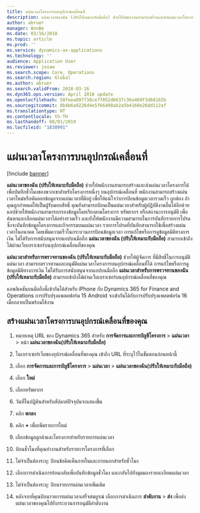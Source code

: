 ```yaml
---
title: แผ่นเวลาโครงการบนอุปกรณ์เคลื่อนที่
description: แผ่นเวลาของฉัน (ปรับให้เหมาะกับมือถือ) ช่วยให้พนักงานสามารถสร้างและส่งแผ่นเวลาโครงการได้ เพื่อบันทึกชั่วโมงของพวกเขาสำหรับโครงการหนึ่งๆ บนอุปกรณ์เคลื่อนที่
author: abruer
manager: AnnBe
ms.date: 03/16/2018
ms.topic: article
ms.prod: ''
ms.service: dynamics-ax-applications
ms.technology: ''
audience: Application User
ms.reviewer: josaw
ms.search.scope: Core, Operations
ms.search.region: Global
ms.author: abruer
ms.search.validFrom: 2018-03-16
ms.dyn365.ops.version: April 2018 update
ms.openlocfilehash: 58feea897738ce77052d6637c36a469f3d68165b
ms.sourcegitcommit: 8b4b6a9226d4e5f66498ab2a5b4160e26dd112af
ms.translationtype: HT
ms.contentlocale: th-TH
ms.lasthandoff: 08/01/2019
ms.locfileid: "1838991"
---
```

# <a name="project-timesheets-on-a-mobile-device"></a>แผ่นเวลาโครงการบนอุปกรณ์เคลื่อนที่

[!include [banner](../includes/banner.md)]

**แผ่นเวลาของฉัน (ปรับให้เหมาะกับมือถือ)** ช่วยให้พนักงานสามารถสร้างและส่งแผ่นเวลาโครงการได้ เพื่อบันทึกชั่วโมงของพวกเขาสำหรับโครงการหนึ่งๆ บนอุปกรณ์เคลื่อนที่ พนักงานสามารถสร้างแผ่นเวลาใหม่หรือคัดลอกข้อมูลจากแผ่นเวลาที่มีอยู่ เพื่อให้แน่ใจว่าการป้อนข้อมูลเวลารวดเร็ว ถูกต้อง ถ้าคุณถูกกำหนดให้เป็นผู้รับมอบสิทธิ์ คุณยังสามารถป้อนเป็นแผ่นเวลาสำหรับผู้ปฏิบัติงานอื่นได้อีกด้วย แอปช่วยให้พนักงานสามารถกรองข้อมูลโดยเรียงตามโครงการ ทรัพยากร หรือสถานะการอนุมัติ เพื่อค้นหาและเลือกแผ่นเวลาได้อย่างรวดเร็ว และยังให้พนักงานมีความสามารถในการบันทึกรายการโปรด ซึ่งจะบันทึกข้อมูลโครงการและกิจกรรมบนแผ่นเวลา รายการโปรดที่บันทึกสามารถใช้เพื่อสร้างแผ่นเวลาในอนาคต โดยเพิ่มความเร็วในกระบวนการป้อนข้อมูลเวลา การแก้ไขหรือการดูข้อมูลมิติทางการเงิน ไม่ได้รับการสนับสนุนจากแอปบนมือถือ **แผ่นเวลาของฉัน (ปรับให้เหมาะกับมือถือ)** สามารถเข้าถึงได้ผ่านเว็บเบราเซอร์บนอุปกรณ์เคลื่อนที่ของคุณ

**แผ่นเวลาสำหรับการตรวจทานของฉัน (ปรับให้เหมาะกับมือถือ)** ช่วยให้ผู้จัดการ ที่มีสิทธิ์ในการอนุมัติแผ่นเวลา สามารถตรวจทานและอนุมัติแผ่นเวลาโครงการบนอุปกรณ์เคลื่อนที่ได้ การแก้ไขหรือการดูข้อมูลมิติทางการเงิน ไม่ได้รับการสนับสนุนจากแอปบนมือถือ **แผ่นเวลาสำหรับการตรวจทานของฉัน (ปรับให้เหมาะกับมือถือ)** สามารถเข้าถึงได้ผ่านเว็บเบราเซอร์บนอุปกรณ์เคลื่อนที่ของคุณ

แอพลิเคชันบนมือถือนี้เข้ากันได้สำหรับ iPhone กับ Dynamics 365 for Finance and Operations การปรับปรุงแพลตฟอร์ม 15
Android จะเข้ากันได้กับการปรับปรุงแพลตฟอร์ม 16 เมื่อกลายเป็นพร้อมใช้งาน

## <a name="create-a-project-timesheet-on-your-mobile-device"></a>สร้างแผ่นเวลาโครงการบนอุปกรณ์เคลื่อนที่ของคุณ

1.  หมายเหตุ URL ของ Dynamics 365 สำหรับ **การจัดการและการบัญชีโครงการ** \> **แผ่นเวลา** \> หน้า **แผ่นเวลาของฉัน(ปรับให้เหมาะกับมือถือ)**

2.  ในเบราเซอร์เว็บของอุปกรณ์เคลื่อนที่ของคุณ เข้าถึง URL ที่ระบุไว้ในขั้นตอนก่อนหน้านี้
 
3.  เลือก **การจัดการและการบัญชีโครงการ** \> **แผ่นเวลา** \> **แผ่นเวลาของฉัน(ปรับให้เหมาะกับมือถือ)**

4.  เลือก **ใหม่**

5.  เลือกทรัพยากร

6.  วันที่ในปฏิทินสำหรับสัปดาห์ปัจจุบันจะแสดงขึ้น

7.  คลิก **ตกลง** 

8.  คลิก **+** เพื่อเพิ่มรายการใหม่

9.  เลือกข้อมูลลูกค้าและโครงการสำหรับรายการแผ่นเวลา

10. ป้อนชั่วโมงที่คุณทำงานสำหรับรายการโครงการที่เลือก

11. ไม่จำเป็นต้องระบุ: ป้อนข้อคิดเห็นภายในและภายนอกสำหรับชั่วโมง

12. เลือกการดำเนินการย้อนกลับเพื่อบันทึกข้อมูลชั่วโมง และกลับไปยังมุมมองรายละเอียดแผ่นเวลา

13. ไม่จำเป็นต้องระบุ: ป้อนรายการแผ่นเวลาเพิ่มเติม

14. หลังจากที่คุณป้อนรายการแผ่นเวลาเสร็จสมบูรณ์ เลือกการดำเนินการ **ลำดับงาน** \> **ส่ง** เพื่อส่งแผ่นเวลาของคุณไปยังกระบวนการอนุมัติลำดับงาน
